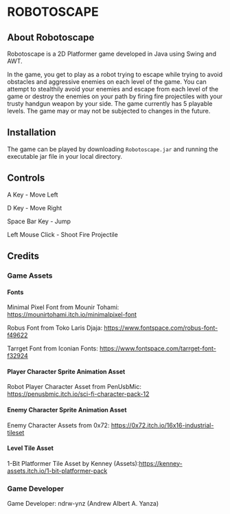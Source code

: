 # ROBOTOSCAPE
## About Robotoscape
Robotoscape is a 2D Platformer game developed in Java using Swing and AWT.

In the game, you get to play as a robot trying to escape while trying to avoid obstacles and aggressive enemies on each level of the game. You can attempt to stealthily avoid your enemies and escape from each level of the game or destroy the enemies on your path by firing fire projectiles with your trusty handgun weapon by your side. The game currently has 5 playable levels. The game may or may not be subjected to changes in the future.

## Installation
The game can be played by downloading `Robotoscape.jar` and running the executable jar file in your local directory.
## Controls
A Key - Move Left

D Key - Move Right

Space Bar Key - Jump

Left Mouse Click - Shoot Fire Projectile

## Credits
### Game Assets
#### Fonts
Minimal Pixel Font from Mounir Tohami: https://mounirtohami.itch.io/minimalpixel-font

Robus Font from Toko Laris Djaja: https://www.fontspace.com/robus-font-f49622

Tarrget Font from Iconian Fonts: https://www.fontspace.com/tarrget-font-f32924

#### Player Character Sprite Animation Asset

Robot Player Character Asset from PenUsbMic: https://penusbmic.itch.io/sci-fi-character-pack-12

#### Enemy Character Sprite Animation Asset

Enemy Character Assets from 0x72: https://0x72.itch.io/16x16-industrial-tileset

#### Level Tile Asset

1-Bit Platformer Tile Asset by Kenney (Assets):https://kenney-assets.itch.io/1-bit-platformer-pack

### Game Developer

Game Developer: ndrw-ynz (Andrew Albert A. Yanza)
